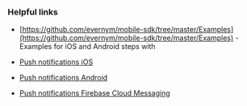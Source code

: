 ### Helpful links

- [https://github.com/evernym/mobile-sdk/tree/master/Examples](https://github.com/evernym/mobile-sdk/tree/master/Examples) - Examples for iOS and Android steps with

- [Push notifications iOS](https://developer.apple.com/documentation/usernotifications)

- [Push notifications Android](https://developer.android.com/guide/topics/ui/notifiers/notifications) 

- [Push notifications Firebase Cloud Messaging](https://firebase.google.com/docs/cloud-messaging/android/client) 


